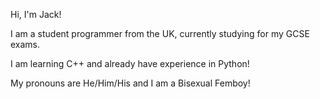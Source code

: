 Hi, I'm Jack!

I am a student programmer from the UK, currently studying for my GCSE exams.

I am learning C++ and already have experience in Python!

My pronouns are He/Him/His and I am a Bisexual Femboy!

<!---
ItsThatOneJack-Dev/ItsThatOneJack-Dev is a ✨ special ✨ repository because its `README.md` (this file) appears on your GitHub profile.
You can click the Preview link to take a look at your changes.
--->
